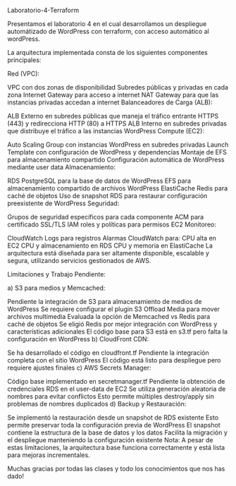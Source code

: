 Laboratorio-4-Terraform

Presentamos el laboratorio 4 en el cual desarrollamos un despliegue automátizado de WordPress con terraform, con acceso automático al wordPress.

La arquitectura implementada consta de los siguientes componentes principales:

Red (VPC):

VPC con dos zonas de disponibilidad
Subredes públicas y privadas en cada zona
Internet Gateway para acceso a internet
NAT Gateway para que las instancias privadas accedan a internet
Balanceadores de Carga (ALB):

ALB Externo en subredes públicas que maneja el tráfico entrante HTTPS (443) y redirecciona HTTP (80) a HTTPS
ALB Interno en subredes privadas que distribuye el tráfico a las instancias WordPress
Compute (EC2):

Auto Scaling Group con instancias WordPress en subredes privadas
Launch Template con configuración de WordPress y dependencias
Montaje de EFS para almacenamiento compartido
Configuración automática de WordPress mediante user data
Almacenamiento:

RDS PostgreSQL para la base de datos de WordPress
EFS para almacenamiento compartido de archivos WordPress
ElastiCache Redis para caché de objetos
Uso de snapshot RDS para restaurar configuración preexistente de WordPress
Seguridad:

Grupos de seguridad específicos para cada componente
ACM para certificado SSL/TLS
IAM roles y políticas para permisos EC2
Monitoreo:

CloudWatch Logs para registros
Alarmas CloudWatch para:
CPU alta en EC2
CPU y almacenamiento en RDS
CPU y memoria en ElastiCache
La arquitectura está diseñada para ser altamente disponible, escalable y segura, utilizando servicios gestionados de AWS.

Limitaciones y Trabajo Pendiente:

a) S3 para medios y Memcached:

Pendiente la integración de S3 para almacenamiento de medios de WordPress
Se requiere configurar el plugin S3 Offload Media para mover archivos multimedia
Evaluada la opción de Memcached vs Redis para caché de objetos
Se eligió Redis por mejor integración con WordPress y características adicionales
El código base para S3 está en s3.tf pero falta la configuración en WordPress
b) CloudFront CDN:

Se ha desarrollado el código en cloudfront.tf
Pendiente la integración completa con el sitio WordPress
El código está listo para despliegue pero requiere ajustes finales
c) AWS Secrets Manager:

Código base implementado en secretmanager.tf
Pendiente la obtención de credenciales RDS en el user-data de EC2
Se utiliza generación aleatoria de nombres para evitar conflictos
Esto permite múltiples destroy/apply sin problemas de nombres duplicados
d) Backup y Restauración:

Se implementó la restauración desde un snapshot de RDS existente
Esto permite preservar toda la configuración previa de WordPress
El snapshot contiene la estructura de la base de datos y los datos
Facilita la migración y el despliegue manteniendo la configuración existente
Nota: A pesar de estas limitaciones, la arquitectura base funciona correctamente y está lista para mejoras incrementales.

Muchas gracias por todas las clases y todo los conocimientos que nos has dado!